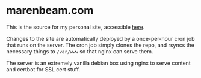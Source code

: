 # marenbeam.com

This is the source for my personal site, accessible [here](https://marenbeam.com).

Changes to the site are automatically deployed by a once-per-hour cron job that runs on the server. The cron job simply clones the repo, and rsyncs the necessary things to `/var/www` so that nginx can serve them.

The server is an extremely vanilla debian box using nginx to serve content and certbot for SSL cert stuff.
